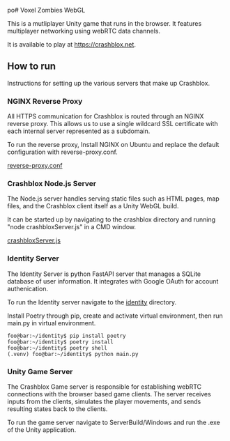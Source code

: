 po# Voxel Zombies WebGL

This is a mutliplayer Unity game that runs in the browser. It features multiplayer networking using webRTC data channels.

It is available to play at https://crashblox.net.

## How to run

Instructions for setting up the various servers that make up Crashblox.

### NGINX Reverse Proxy

All HTTPS communication for Crashblox is routed through an NGINX reverse proxy. This allows us to use a single wildcard SSL certificate with each internal server represented as a subdomain.

To run the reverse proxy, Install NGINX on Ubuntu and replace the default configuration with reverse-proxy.conf.

[reverse-proxy.conf](reverse-proxy.conf)

### Crashblox Node.js Server

The Node.js server handles serving static files such as HTML pages, map files, and the Crashblox client itself as a Unity WebGL build. 

It can be started up by navigating to the crashblox directory and running "node crashbloxServer.js" in a CMD window.

[crashbloxServer.js](crashblox/crashbloxServer.js)

### Identity Server

The Identity Server is python FastAPI server that manages a SQLite database of user information. It integrates with Google OAuth for account authenication. 

To run the Identity server navigate to the [identity](identity/) directory. 

Install Poetry through pip, create and activate virtual environment, then run main.py in virtual environment.

```console
foo@bar:~/identity$ pip install poetry
foo@bar:~/identity$ poetry install
foo@bar:~/identity$ poetry shell
(.venv) foo@bar:~/identity$ python main.py
```

### Unity Game Server

The Crashblox Game server is responsible for establishing webRTC connections with the browser based game clients.
The server receives inputs from the clients, simulates the player movements, and sends resulting states back to the clients.

To run the game server navigate to ServerBuild/Windows and run the .exe of the Unity application. 
 

